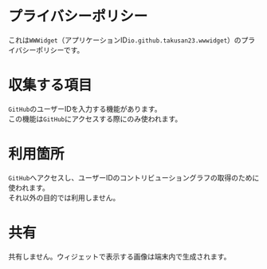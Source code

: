 # プライバシーポリシー
これは`WWWidget`（アプリケーションID`io.github.takusan23.wwwidget`）のプライバシーポリシーです。

# 収集する項目
`GitHub`のユーザーIDを入力する機能があります。  
この機能は`GitHub`にアクセスする際にのみ使われます。  

# 利用箇所
`GitHub`へアクセスし、ユーザーIDのコントリビューショングラフの取得のために使われます。  
それ以外の目的では利用しません。

# 共有
共有しません。ウィジェットで表示する画像は端末内で生成されます。